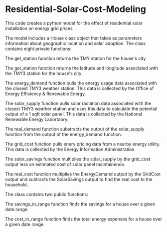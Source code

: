 # Residential-Solar-Cost-Modeling
This code creates a python model for the effect of residential solar installation on energy grid prices




The model includes a House class object that takes as parameters information about geographic location and solar adoption. 
The class contains eight private functions:


The get_station function returns the TMY station for the house's city

The get_station function returns the latitude and longitude associated with the TMY3 station for the house's city

The energy_demand function pulls the energy usage data associated with the closest TMY3 weather station. This data is collected by the Office of Energy Efficiency 
& Renewable Energy. 

The solar_supply function pulls solar radiation data associated with the closest TMY3 weather station and uses this data to calculate the potential output of a 
1 sqft solar panel. This data is collected by the National Renewable Energy Labortaory.

The real_demand function substracts the output of the solar_supply function from the output of the energy_demand function.

The grid_cost function pulls enery pricing data from a nearby energy utility. This data is collected by the Energy Information Administration.

The solar_savings function multiplies the solar_supply by the grid_cost output less an estimated cost of solar panel maintainence.

The real_cost function multiplies the EnergyDemand output by the GridCost output and subtracts the SolarSavings output to find the real cost to the household. 



The class contains two public functions:

The savings_in_range function finds the savings for a house over a given date range

The cost_in_range function finds the total energy expenses for a house over a given date range



